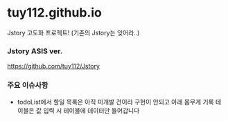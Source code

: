 # tuy112.github.io
Jstory 고도화 프로젝트! (기존의 Jstory는 잊어라..)

### Jstory ASIS ver.
https://github.com/tuy112/Jstory


### 주요 이슈사항

- todoList에서 할일 목록은 아직 미개발 건이라 구현이 안되고 아래 몸무게 기록 테이블은 값 입력 시 테이블에 데이터만 들어갑니다
